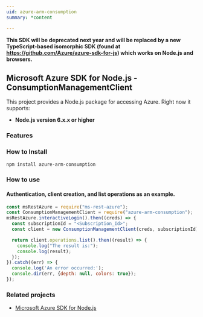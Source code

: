 ```yaml
---
uid: azure-arm-consumption
summary: *content

---
```

**This SDK will be deprecated next year and will be replaced by a new TypeScript-based isomorphic SDK (found at https://github.com/Azure/azure-sdk-for-js) which works on Node.js and browsers.**
## Microsoft Azure SDK for Node.js - ConsumptionManagementClient

This project provides a Node.js package for accessing Azure. Right now it supports:
- **Node.js version 6.x.x or higher**

### Features


### How to Install

```bash
npm install azure-arm-consumption
```

### How to use

#### Authentication, client creation, and list operations as an example.

```javascript
const msRestAzure = require("ms-rest-azure");
const ConsumptionManagementClient = require("azure-arm-consumption");
msRestAzure.interactiveLogin().then((creds) => {
  const subscriptionId = "<Subscription_Id>";
  const client = new ConsumptionManagementClient(creds, subscriptionId);

  return client.operations.list().then((result) => {
    console.log("The result is:");
    console.log(result);
  });
}).catch((err) => {
  console.log('An error occurred:');
  console.dir(err, {depth: null, colors: true});
});
```
### Related projects

- [Microsoft Azure SDK for Node.js](https://github.com/Azure/azure-sdk-for-node)
